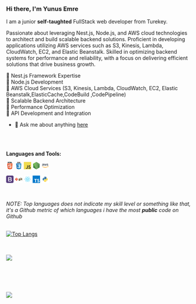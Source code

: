 ### Hi there, I'm Yunus Emre 
 
 
I am a junior **self-taughted** FullStack web developer from Turekey.
<br />

Passionate about leveraging Nest.js, Node.js, and AWS cloud technologies to architect and build scalable backend solutions. Proficient in developing applications utilizing AWS services such as S3, Kinesis, Lambda, CloudWatch, EC2, and Elastic Beanstalk. Skilled in optimizing backend systems for performance and reliability, with a focus on delivering efficient solutions that drive business growth.

🔹 Nest.js Framework Expertise <br/>
🔹 Node.js Development  <br/>
🔹 AWS Cloud Services (S3, Kinesis, Lambda, CloudWatch, EC2, Elastic Beanstalk,ElasticCache,CodeBuild ,CodePipeline)  <br/>
🔹 Scalable Backend Architecture  <br/>
🔹 Performance Optimization  <br/>
🔹 API Development and Integration  <br/>

- 💬 Ask me about anything [here](https://github.com/yunusemre482/yunusemre482/issues)

<br />
<br />

**Languages and Tools:**  

<code><img height="20" src="https://raw.githubusercontent.com/github/explore/80688e429a7d4ef2fca1e82350fe8e3517d3494d/topics/html/html.png"></code>
<code><img height="20" src="https://raw.githubusercontent.com/github/explore/80688e429a7d4ef2fca1e82350fe8e3517d3494d/topics/css/css.png"></code>
<code><img height="20" src="https://raw.githubusercontent.com/github/explore/80688e429a7d4ef2fca1e82350fe8e3517d3494d/topics/javascript/javascript.png"></code>
<code><img height="20" src="https://raw.githubusercontent.com/github/explore/80688e429a7d4ef2fca1e82350fe8e3517d3494d/topics/nodejs/nodejs.png"></code>
<code><img height="20" src="https://raw.githubusercontent.com/github/explore/80688e429a7d4ef2fca1e82350fe8e3517d3494d/topics/aws/aws.png"></code>

<code><img height="20" src="https://raw.githubusercontent.com/github/explore/80688e429a7d4ef2fca1e82350fe8e3517d3494d/topics/bootstrap/bootstrap.png"></code>
<code><img height="20" src="https://raw.githubusercontent.com/github/explore/80688e429a7d4ef2fca1e82350fe8e3517d3494d/topics/git/git.png"></code>
<code><img height="20" src="https://raw.githubusercontent.com/github/explore/80688e429a7d4ef2fca1e82350fe8e3517d3494d/topics/react/react.png"></code>
<code><img height="20" src="https://raw.githubusercontent.com/github/explore/80688e429a7d4ef2fca1e82350fe8e3517d3494d/topics/typescript/typescript.png"></code>
<code><img height="20" src="https://raw.githubusercontent.com/github/explore/80688e429a7d4ef2fca1e82350fe8e3517d3494d/topics/python/python.png"></code>

<br />

*NOTE: Top languages does not indicate my skill level or something like that, it's a Github metric of which languages i have the most __**public**__ code on Github*
<br />
<br />

[![Top Langs](https://github-readme-stats.vercel.app/api/top-langs/?username=yunusemre482&langs_count=8)](https://github.com/yunusemre482/github-readme-stats)

<br />
<br />

<div align="left">
    <img src="https://github-readme-stats.vercel.app/api?username=yunusemre482&show_icons=true&theme=light&hide_border=false" width="%100" height="200px">
</div>

</a>
<br>
<br />
<br />
<br />

![](https://komarev.com/ghpvc/?username=yunusemre482&color=dc143c)
